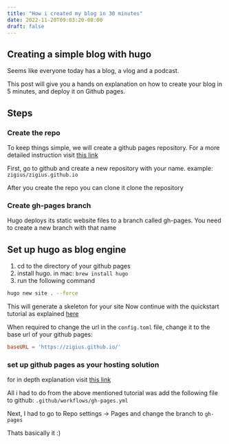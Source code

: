 ```yaml
---
title: "How i created my blog in 30 minutes"
date: 2022-11-20T09:03:20-08:00
draft: false
---
```

## Creating a simple blog with hugo

Seems like everyone today has a blog, a vlog and a podcast.

This post will give you a hands on explanation on how to create your blog in 5 minutes, and deploy it on Github pages.

## Steps

### Create the repo

To keep things simple, we will create a github pages repository. 
For a more detailed instruction visit [this link](https://docs.github.com/en/pages/getting-started-with-github-pages/creating-a-github-pages-site)

First, go to github and create a new repository with your name. example: `zigius/zigius.github.io`

After you create the repo you can clone it
clone the repository

### Create gh-pages branch
Hugo deploys its static website files to a branch called gh-pages. You need to create a new branch with that name

## Set up hugo as blog engine

1. cd to the directory of your github pages
2. install hugo. in mac: `brew install hugo`
4. run the following command
```sh
hugo new site . --force
```

This will generate a skeleton for your site
Now continue with the quickstart tutorial as explained [here](https://gohugo.io/getting-started/quick-start/)

When required to change the url in the `config.toml` file, change it to the base url of your github pages:
```toml
baseURL = 'https://zigius.github.io/'
```

### set up github pages as your hosting solution
for in depth explanation visit [this link](https://gohugo.io/hosting-and-deployment/hosting-on-github/)

All i had to do from the above mentioned tutorial was add the following file to github:
`.github/workflows/gh-pages.yml`

Next, I had to go to Repo settings -> Pages and change the branch to `gh-pages`

Thats basically it :)
